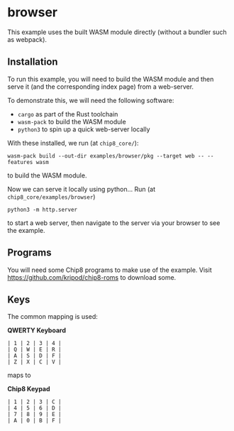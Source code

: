 # browser

This example uses the built WASM module directly (without a bundler such as webpack).

## Installation

To run this example, you will need to build the WASM module and then serve it (and the corresponding index page) from a web-server.

To demonstrate this, we will need the following software:

- `cargo` as part of the Rust toolchain
- `wasm-pack` to build the WASM module
- `python3` to spin up a quick web-server locally

With these installed, we run (at `chip8_core/`):
```
wasm-pack build --out-dir examples/browser/pkg --target web -- --features wasm
```
to build the WASM module.


Now we can serve it locally using python... Run (at `chip8_core/examples/browser`)
```
python3 -m http.server
```
to start a web server, then navigate to the server via your browser to see the example.

## Programs

You will need some Chip8 programs to make use of the example. Visit <https://github.com/kripod/chip8-roms> to download some.

## Keys

The common mapping is used:

**QWERTY Keyboard**
```
| 1 | 2 | 3 | 4 |  
| Q | W | E | R | 
| A | S | D | F |  
| Z | X | C | V | 
```
maps to 

**Chip8 Keypad**
```
| 1 | 2 | 3 | C |
| 4 | 5 | 6 | D |
| 7 | 8 | 9 | E |
| A | 0 | B | F |
```
